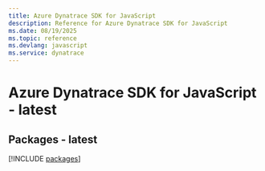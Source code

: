 ```yaml
---
title: Azure Dynatrace SDK for JavaScript
description: Reference for Azure Dynatrace SDK for JavaScript
ms.date: 08/19/2025
ms.topic: reference
ms.devlang: javascript
ms.service: dynatrace
---
```

# Azure Dynatrace SDK for JavaScript - latest
## Packages - latest
[!INCLUDE [packages](dynatrace-index.md)]
